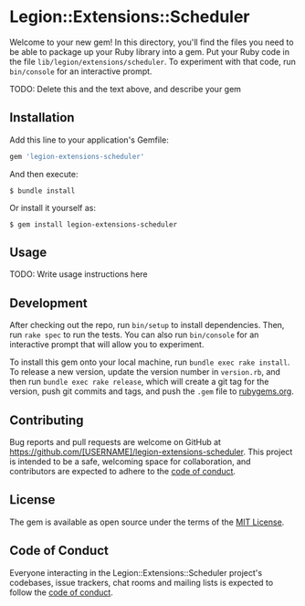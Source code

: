 # Legion::Extensions::Scheduler

Welcome to your new gem! In this directory, you'll find the files you need to be able to package up your Ruby library into a gem. Put your Ruby code in the file `lib/legion/extensions/scheduler`. To experiment with that code, run `bin/console` for an interactive prompt.

TODO: Delete this and the text above, and describe your gem

## Installation

Add this line to your application's Gemfile:

```ruby
gem 'legion-extensions-scheduler'
```

And then execute:

    $ bundle install

Or install it yourself as:

    $ gem install legion-extensions-scheduler

## Usage

TODO: Write usage instructions here

## Development

After checking out the repo, run `bin/setup` to install dependencies. Then, run `rake spec` to run the tests. You can also run `bin/console` for an interactive prompt that will allow you to experiment.

To install this gem onto your local machine, run `bundle exec rake install`. To release a new version, update the version number in `version.rb`, and then run `bundle exec rake release`, which will create a git tag for the version, push git commits and tags, and push the `.gem` file to [rubygems.org](https://rubygems.org).

## Contributing

Bug reports and pull requests are welcome on GitHub at https://github.com/[USERNAME]/legion-extensions-scheduler. This project is intended to be a safe, welcoming space for collaboration, and contributors are expected to adhere to the [code of conduct](https://github.com/[USERNAME]/legion-extensions-scheduler/blob/master/CODE_OF_CONDUCT.md).


## License

The gem is available as open source under the terms of the [MIT License](https://opensource.org/licenses/MIT).

## Code of Conduct

Everyone interacting in the Legion::Extensions::Scheduler project's codebases, issue trackers, chat rooms and mailing lists is expected to follow the [code of conduct](https://github.com/[USERNAME]/legion-extensions-scheduler/blob/master/CODE_OF_CONDUCT.md).
